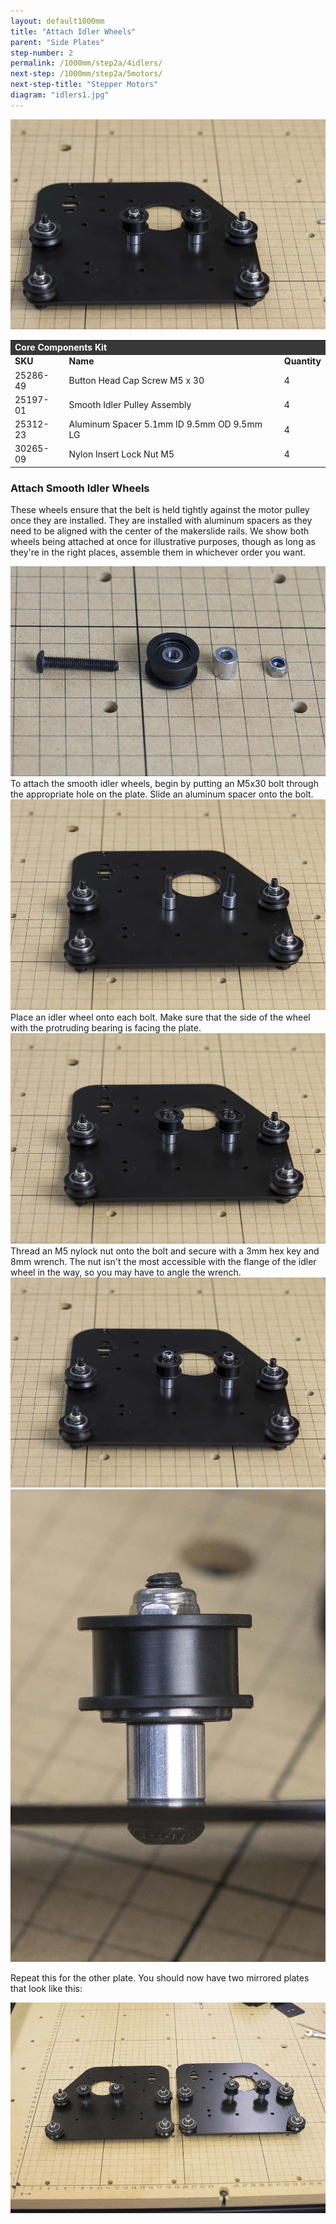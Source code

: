 ```yaml
---
layout: default1000mm
title: "Attach Idler Wheels"
parent: "Side Plates"
step-number: 2
permalink: /1000mm/step2a/4idlers/
next-step: /1000mm/step2a/5motors/
next-step-title: "Stepper Motors"
diagram: "idlers1.jpg"
---
```

<img src="../../step2/photo/jpfs_DSC2597.jpg">

<table>
  <tr>
    <td style="color:#fff;background: #383838" colspan="3">
      <b>Core Components Kit</b>
    </td>
  </tr>
  <tr>
    <td>
      <b>SKU</b>
    </td>
    <td>
      <b>Name</b>
    </td>
    <td>
      <b>Quantity</b>
    </td>
  </tr>
  <tr>
    <td>
      25286-49
    </td>
    <td>
      Button Head Cap Screw M5 x 30
    </td>
    <td>
      4
    </td>
  </tr>
  <tr>
    <td>
      25197-01
    </td>
    <td>
      Smooth Idler Pulley Assembly
    </td>
    <td>
      4
    </td>
  </tr>
  <tr>
    <td>
      25312-23
    </td>
    <td>
      Aluminum Spacer 5.1mm ID 9.5mm OD 9.5mm LG
    </td>
    <td>
      4
    </td>
  </tr>
  <tr>
    <td>
      30265-09
    </td>
    <td>
      Nylon Insert Lock Nut M5
    </td>
    <td>
      4
    </td>
  </tr>
</table>


<h3>Attach Smooth Idler Wheels</h3>

These wheels ensure that the belt is held tightly against the motor pulley once they are installed. They are installed with aluminum spacers as they need to be aligned with the center of the makerslide rails. We show both wheels being attached at once for illustrative purposes, though as long as they're in the right places, assemble them in whichever order you want.

<img src="../../step2/photo/jpfs_DSC2592.jpg">
To attach the smooth idler wheels, begin by putting an M5x30 bolt through the appropriate hole on the plate. Slide an aluminum spacer onto the bolt.
<img src="../../step2/photo/jpfs_DSC2594.jpg">
Place an idler wheel onto each bolt. Make sure that the side of the wheel with the protruding bearing is facing the plate.
<img src="../../step2/photo/jpfs_DSC2595.jpg">
Thread an M5 nylock nut onto the bolt and secure with a 3mm hex key and 8mm wrench. The nut isn't the most accessible with the flange of the idler wheel in the way, so you may have to angle the wrench.
<img src="../../step2/photo/jpfs_DSC2596.jpg">
<img src="../../step2/photo/jpfs_DSC2598.jpg">

Repeat this for the other plate. You should now have two mirrored plates that look like this:

<img src="../../step2/photo/jpfs_DSC3482.jpg">
